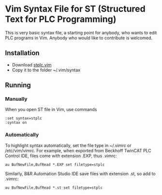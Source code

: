 # Vim Syntax File for ST (Structured Text for PLC Programming) 
This is very basic syntax file, a starting point for anybody, who wants to edit PLC programs in Vim. Anybody who would like to contribute is welcomed.

## Installation
* Download [stplc.vim](https://github.com/tompinkas/st-syntax.vim/edit/master/stplc.vim)
* Copy it to the folder ~/.vim/syntax

## Running
### Manually
When you open ST file in Vim, use commands

```
:set syntax=stplc
:syntax on
```

### Automatically
To highlight syntax automatically, set the file type in ~/.vimrc or /etc/vim/vimrc. For example, when exported from Beckhoff TwinCAT PLC Control IDE, files come with extension .EXP, thus .vimrc:
```
au BufNewFile,BufRead *.EXP set filetype=stplc
```
Similarly, B&R Automation Studio IDE save files with extension .st, so add to .vimrc:
```
au BufNewFile,BufRead *.st set filetype=stplc
```


